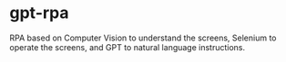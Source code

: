# gpt-rpa
RPA based on Computer Vision to understand the screens, Selenium to operate the screens, and GPT to natural language instructions.
